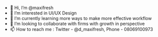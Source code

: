 - 👋 Hi, I’m @maxifresh
- 👀 I’m interested in UI/UX Design
- 🌱 I’m currently learning more ways to make more effective workflow
- 💞️ I’m looking to collaborate with firms
 with growth in perspective 
 - 📫 How to reach me : Twitter - @d_maxifresh, Phone - 08069100973

<!---
maxifresh/maxifresh is a ✨ special ✨ repository because its `README.md` (this file) appears on your GitHub profile.
You can click the Preview link to take a look at your changes.
--->
